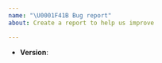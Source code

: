 ```yaml
---
name: "\U0001F41B Bug report"
about: Create a report to help us improve

---
```


<!--
Thank you for reporting a possible bug in Batteries Not Included.

Please fill in as much of the template below as you can.

Version: output of `npm ls batteries-not-included --depth=0`
Affected: what import you are using, in order for us to understand the scope of the bug

If possible, please provide code that demonstrates the problem, keeping it as
simple and free of external dependencies as you can.
-->

* **Version**:

<!-- Please provide more details below this comment. -->
